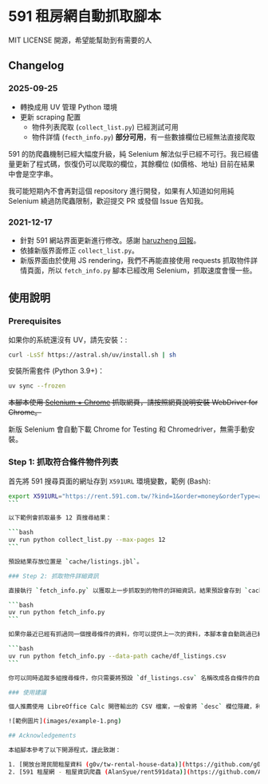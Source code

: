 # 591 租房網自動抓取腳本

MIT LICENSE 開源，希望能幫助到有需要的人

## Changelog

### 2025-09-25

- 轉換成用 UV 管理 Python 環境
- 更新 scraping 配置
  - 物件列表爬取 (`collect_list.py`) 已經測試可用
  - 物件詳情 (`fecth_info.py`) **部分可用**，有一些數據欄位已經無法直接爬取

591 的防爬蟲機制已經大幅度升級，純 Selenium 解法似乎已經不可行。我已經儘量更新了程式碼，恢復仍可以爬取的欄位，其餘欄位 (如價格、地址) 目前在結果中會是空字串。

我可能短期內不會再對這個 repository 進行開發，如果有人知道如何用純 Selenium 繞過防爬蟲限制，歡迎提交 PR 或發個 Issue 告知我。

### 2021-12-17

- 針對 591 網站界面更新進行修改。感謝 [haruzheng 回報](https://github.com/ceshine/591scraper/issues/1)。
- 依據新版界面修正 `collect_list.py`。
- 新版界面由於使用 JS rendering，我們不再能直接使用 requests 抓取物件詳情頁面，所以 `fetch_info.py` 腳本已經改用 Selenium，抓取速度會慢一些。

## 使用說明

### Prerequisites

如果你的系統還沒有 UV，請先安裝：:

```bash
curl -LsSf https://astral.sh/uv/install.sh | sh
```

安裝所需套件 (Python 3.9+)：

```bash
uv sync --frozen
```

~~本腳本使用 [Selenium + Chrome](https://chromedriver.chromium.org/getting-started) 抓取網頁，請按照網頁說明安裝 WebDriver for Chrome。~~

新版 Selenium 會自動下載 Chrome for Testing 和 Chromedriver，無需手動安裝。

### Step 1: 抓取符合條件物件列表

首先將 591 搜尋頁面的網址存到 `X591URL` 環境變數，範例 (Bash):

````bash
export X591URL="https://rent.591.com.tw/?kind=1&order=money&orderType=asc&region=17&rentprice=10000,18000&other=lift"
```

以下範例會抓取最多 12 頁搜尋結果：

```bash
uv run python collect_list.py --max-pages 12
```

預設結果存放位置是 `cache/listings.jbl`。

### Step 2: 抓取物件詳細資訊

直接執行 `fetch_info.py` 以獲取上一步抓取到的物件的詳細資訊，結果預設會存到 `cache/df_listings.csv`。

```bash
uv run python fetch_info.py
```

如果你最近已經有抓過同一個搜尋條件的資料，你可以提供上一次的資料，本腳本會自動跳過已經抓取過的物件，然後在輸出的 CSV 檔案中將新的物件存在舊的前面：

```bash
uv run python fetch_info.py --data-path cache/df_listings.csv
```

你可以同時追蹤多組搜尋條件，你只需要將預設 `df_listings.csv` 名稱改成各自條件的自訂名稱即可。

### 使用建議

個人推薦使用 LibreOffice Calc 開啓輸出的 CSV 檔案，一般會將 `desc` 欄位隱藏，利用 `mark` 欄位標記出自己感興趣的物件。**記得將修改結果回存到 CSV 檔案，這樣你的修改才會保留在下一次更新的結果中**。

![範例圖片](images/example-1.png)

## Acknowledgements

本組腳本參考了以下開源程式，謹此致謝：

1. [開放台灣民間租屋資料 (g0v/tw-rental-house-data)](https://github.com/g0v/tw-rental-house-data)
2. [591 租屋網 - 租屋資訊爬蟲 (AlanSyue/rent591data)](https://github.com/AlanSyue/rent591data)
